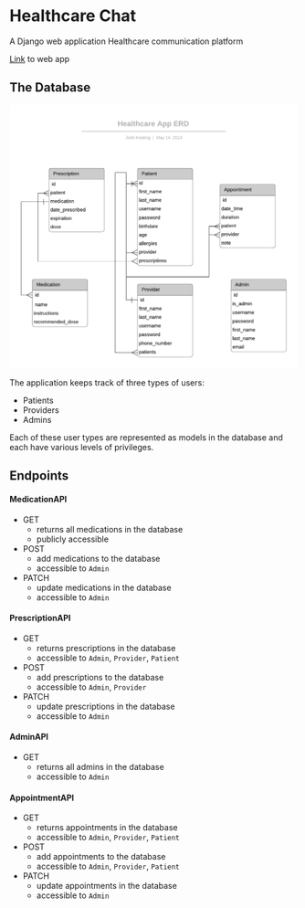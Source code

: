 # Healthcare Chat

A Django web application Healthcare communication platform

[Link](https://healthcare441.azurewebsites.net/) to web app

## The Database

![ERD Schema](./ERD.png "ERD Schema")

The application keeps track of three types of users:

 - Patients
 - Providers
 - Admins

Each of these user types are represented as models in the database and each have various levels of privileges.  

## Endpoints

#### MedicationAPI

 - GET
    - returns all medications in the database
    - publicly accessible 
 - POST
    - add medications to the database
    - accessible to `Admin`
 - PATCH
    - update medications in the database
    - accessible to `Admin`

#### PrescriptionAPI

 - GET
    - returns prescriptions in the database
    - accessible to `Admin`, `Provider`, `Patient`
 - POST
    - add prescriptions to the database
    - accessible to `Admin`, `Provider`
 - PATCH
    - update prescriptions in the database
    - accessible to `Admin`

#### AdminAPI

 - GET
    - returns all admins in the database
    - accessible to `Admin`

#### AppointmentAPI

 - GET
    - returns appointments in the database
    - accessible to `Admin`, `Provider`, `Patient`
 - POST
    - add appointments to the database
    - accessible to `Admin`, `Provider`, `Patient`
 - PATCH
    - update appointments in the database
    - accessible to `Admin`
    